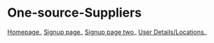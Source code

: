 # One-source-Suppliers

[Homepage](https://shusanto294.github.io/One-source-Suppliers/)_
[Signup page](https://shusanto294.github.io/One-source-Suppliers/)_
[Signup page two](https://shusanto294.github.io/One-source-Suppliers/signup-page-two.html)_
[User Details/Locations](https://shusanto294.github.io/One-source-Suppliers/user-details.html)_

